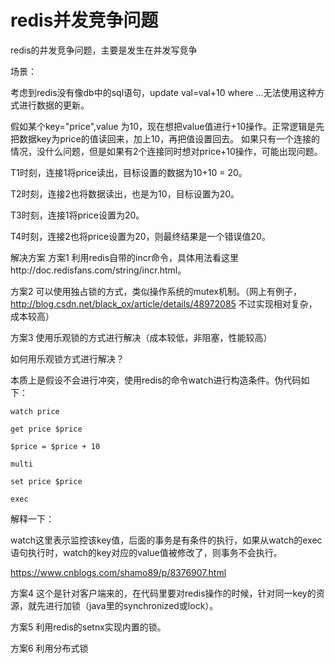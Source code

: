 # redis并发竞争问题

redis的并发竞争问题，主要是发生在并发写竞争

场景：

考虑到redis没有像db中的sql语句，update val=val+10 where ...无法使用这种方式进行数据的更新。

假如某个key="price",value 为10，现在想把value值进行+10操作。正常逻辑是先把数据key为price的值读回来，加上10，再把值设置回去。
如果只有一个连接的情况，没什么问题，但是如果有2个连接同时想对price+10操作，可能出现问题。

T1时刻，连接1将price读出，目标设置的数据为10+10 = 20。

T2时刻，连接2也将数据读出，也是为10，目标设置为20。

T3时刻，连接1将price设置为20。

T4时刻，连接2也将price设置为20，则最终结果是一个错误值20。


解决方案
方案1
利用redis自带的incr命令，具体用法看这里http://doc.redisfans.com/string/incr.html。

方案2
可以使用独占锁的方式，类似操作系统的mutex机制。（网上有例子，http://blog.csdn.net/black_ox/article/details/48972085 不过实现相对复杂，成本较高）

方案3
使用乐观锁的方式进行解决（成本较低，非阻塞，性能较高）

如何用乐观锁方式进行解决？

本质上是假设不会进行冲突，使用redis的命令watch进行构造条件。伪代码如下：

```
watch price

get price $price

$price = $price + 10

multi

set price $price

exec

```

解释一下：

watch这里表示监控该key值，后面的事务是有条件的执行，如果从watch的exec语句执行时，watch的key对应的value值被修改了，则事务不会执行。

https://www.cnblogs.com/shamo89/p/8376907.html

方案4
这个是针对客户端来的，在代码里要对redis操作的时候，针对同一key的资源，就先进行加锁（java里的synchronized或lock）。

方案5
利用redis的setnx实现内置的锁。


方案6
利用分布式锁
























